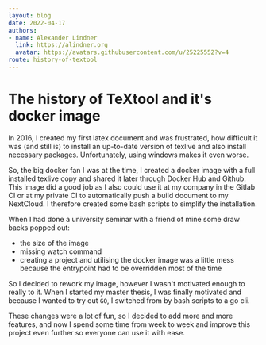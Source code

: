 ```yaml
---
layout: blog
date: 2022-04-17
authors:
- name: Alexander Lindner
  link: https://alindner.org
  avatar: https://avatars.githubusercontent.com/u/25225552?v=4
route: history-of-textool
---
```


# The history of TeXtool and it's docker image

In 2016, I created my first latex document and was frustrated, how difficult it was (and still is) 
to install an up-to-date version of texlive and also install necessary packages.
Unfortunately, using windows makes it even worse.

So, the big docker fan I was at the time, I created a docker image with a full installed texlive copy and shared it later through
Docker Hub and Github.
This image did a good job as I also could use it at my company in the Gitlab CI or at my private CI to automatically push a build
document to my NextCloud.
I therefore created some bash scripts to simplify the installation.

When I had done a university seminar with a friend of mine some draw backs popped out:
* the size of the image
* missing watch command
* creating a project and utilising the docker image was a little mess because the entrypoint had to be overridden most of the time

So I decided to rework my image, however I wasn't motivated enough to really to it.
When I started my master thesis, I was finally motivated and because I wanted to try out `GO`,
I switched from by bash scripts to a go cli.

These changes were a lot of fun, so I decided to add more and more features, and now I spend some time from week to week 
and improve this project even further so everyone can use it with ease.
